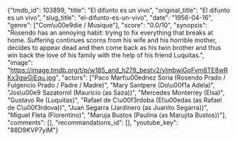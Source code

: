 {"tmdb_id": 103899, "title": "El difunto es un vivo", "original_title": "El difunto es un vivo", "slug_title": "el-difunto-es-un-vivo", "date": "1956-04-16", "genre": ["Com\u00e9die / Musique"], "score": "0.0/10", "synopsis": "Rosendo has an annoying habit: trying to fix everything that breaks at home. Suffering continues scorns from his wife and his horrible mother, decides to appear dead and then come back as his twin brother and thus win back the love of his family with the help of his friend Luquitas.", "image": "https://image.tmdb.org/t/p/w185_and_h278_bestv2/vImbwiGoFvm8TE8wRKx3gwGjEqu.jpg", "actors": ["Paco Mart\u00ednez Soria (Rosendo Prado / Fulgencio Prado / Padre / Madre)", "Mary Santpere (Do\u00f1a Adela)", "Jos\u00e9 Sazatornil (Mauricio (as Saza))", "Mercedes Monterrey (Elsa)", "Gustavo Re (Luquitas)", "Rafael de C\u00f3rdoba (El\u00edas (as Rafael de C\u00f3rdova))", "Juan Segarra (Jardinero (as Juanito Segarra))", "Miguel Fleta (Florentino)", "Maruja Bustos (Paulina (as Marujita Bustos))"], "comments": [], "recommandations_id": [], "youtube_key": "88D9KVP7yiM"}